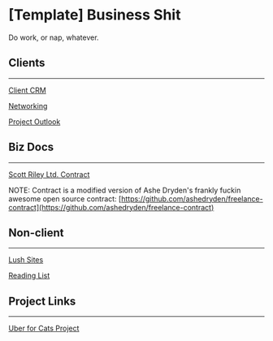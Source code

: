 # [Template] Business Shit

Do work, or nap, whatever.

## Clients

---

[Client CRM](%5BTemplate%5D%20Business%20Shit%200f5984b3e0104d67b85d0e9e4e3cb542/Client%20CRM%2020ddcd90316a4751aa3d7bfb11faa738.csv)

[Networking](%5BTemplate%5D%20Business%20Shit%200f5984b3e0104d67b85d0e9e4e3cb542/Networking%20e86b4a02fde146688d13f6d444a96e0d.csv)

[Project Outlook](%5BTemplate%5D%20Business%20Shit%200f5984b3e0104d67b85d0e9e4e3cb542/Project%20Outlook%20100334a7e2314d369636bb6518bd140b.csv)

## Biz Docs

---

[Scott Riley Ltd. Contract](%5BTemplate%5D%20Business%20Shit%200f5984b3e0104d67b85d0e9e4e3cb542/Scott%20Riley%20Ltd%20Contract%20bc5bc26062704e0a9758ccbd72fc994c.md)

NOTE: Contract is a modified version of Ashe Dryden's frankly fuckin awesome open source contract: [https://github.com/ashedryden/freelance-contract](https://github.com/ashedryden/freelance-contract)

## Non-client

---

[Lush Sites](%5BTemplate%5D%20Business%20Shit%200f5984b3e0104d67b85d0e9e4e3cb542/Lush%20Sites%20114ef6c3341e4f88bba9946536984291.csv)

[Reading List](%5BTemplate%5D%20Business%20Shit%200f5984b3e0104d67b85d0e9e4e3cb542/Reading%20List%20b396c411874545bd947574cf803a68ca.csv)

## Project Links

---

[Uber for Cats Project](%5BTemplate%5D%20Business%20Shit%200f5984b3e0104d67b85d0e9e4e3cb542/Uber%20for%20Cats%20Project%20a9a40777ec7143f8a4ed3fbdbf8b4c8a.md)
